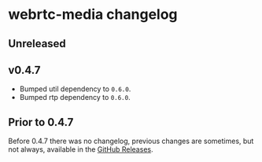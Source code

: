 # webrtc-media changelog

## Unreleased

## v0.4.7

* Bumped util dependency to `0.6.0`.
* Bumped rtp dependency to `0.6.0`.


## Prior to 0.4.7

Before 0.4.7 there was no changelog, previous changes are sometimes, but not always, available in the [GitHub Releases](https://github.com/webrtc-rs/media/releases).

